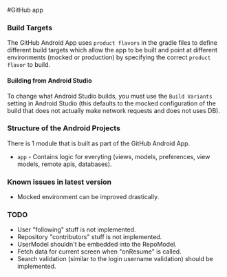 #GitHub app

### Build Targets
The GitHub Android App uses `product flavors` in the gradle files to define
different build targets which allow the app to be built and point at different
environments (mocked or production) by specifying the correct `product flavor`
to build.

#### Building from Android Studio
To change what Android Studio builds, you must use the `Build Variants` setting
in Android Studio (this defaults to the mocked configuration of the build that
does not actually make network requests and does not uses DB).

### Structure of the Android Projects
There is 1 module that is built as part of the GitHub Android App.
*  `app` - Contains logic for everyting (views, models, preferences, view models, remote apis, databases).

### Known issues in latest version
* Mocked environment can be improved drastically.

### TODO
* User "following" stuff is not implemented.
* Repository "contributors" stuff is not implemented.
* UserModel shouldn't be embedded into the RepoModel.
* Fetch data for current screen when "onResume" is called.
* Search validation (similar to the login username validation) should be implemented.